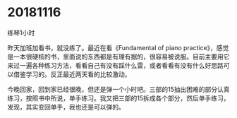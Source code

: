 # 20181116

练琴1小时

昨天加班加看书，就没练了。最近在看《Fundamental of piano practice》，感觉是一本很硬核的书，里面说的东西都是有理有据的，很容易被说服。目前主要用它来过一遍各种练习方法，看看自己有没有踩什么雷，或者看看有没有什么好思路可以借鉴学习的。反正最近两天看的比较激动。

今晚回家，回到家已经很晚，但还是弹一个小时吧。三部的15抽出困难的部分认真练习，按照书中所说，单手练习。我又把三部的15拆成各个部分，然后单手练习，发现，其实变回单手，我也还是可以弹的。
